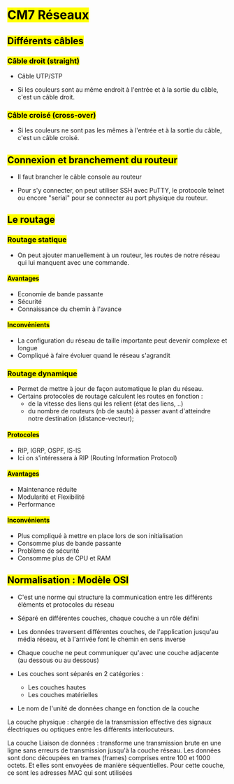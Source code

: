 # <mark class="hltr-purple format">CM7 Réseaux</mark>

## <mark class="hltr-green format">Différents câbles</mark>

### <mark class="hltr-pink format">Câble droit (straight)</mark>
- Câble UTP/STP

- Si les couleurs sont au même endroit à l'entrée et à la sortie du câble, c'est un câble droit.
### <mark class="hltr-pink format">Câble croisé (cross-over)</mark>
- Si les couleurs ne sont pas les mêmes à l'entrée et à la sortie du câble, c'est un câble croisé.

## <mark class="hltr-green format">Connexion et branchement du routeur</mark>

- Il faut brancher le câble console au routeur

- Pour s'y connecter, on peut utiliser SSH avec PuTTY, le protocole telnet ou encore "serial" pour se connecter au port physique du routeur.

## <mark class="hltr-green format">Le routage</mark>

### <mark class="hltr-pink format">Routage statique</mark>

- On peut ajouter manuellement à un routeur, les routes de notre réseau qui lui manquent avec une commande.


#### <mark class="hltr-blue format">Avantages</mark> 
- Economie de bande passante
- Sécurité
- Connaissance du chemin à l'avance
#### <mark class="hltr-blue format">Inconvénients</mark>
- La configuration du réseau de taille importante peut devenir complexe et longue
- Compliqué à faire évoluer quand le réseau s'agrandit


### <mark class="hltr-pink format">Routage dynamique</mark>
- Permet de mettre à jour de façon automatique le plan du réseau.
- Certains protocoles de routage calculent les routes en fonction :
	- de la vitesse des liens qui les relient (état des liens, ..)
	- du nombre de routeurs (nb de sauts) à passer avant d'atteindre notre destination (distance-vecteur);

#### <mark class="hltr-blue format">Protocoles</mark>
- RIP, IGRP, OSPF, IS-IS
- Ici on s'intéressera à RIP (Routing Information Protocol)
#### <mark class="hltr-blue format">Avantages</mark>
- Maintenance réduite
- Modularité et Flexibilité
- Performance

#### <mark class="hltr-blue format">Inconvénients</mark>
- Plus compliqué à mettre en place lors de son initialisation
- Consomme plus de bande passante
- Problème de sécurité
- Consomme plus de CPU et RAM


## <mark class="hltr-green format">Normalisation : Modèle OSI</mark>

- C'est une norme qui structure la communication entre les différents éléments et protocoles du réseau
- Séparé en différentes couches, chaque couche a un rôle défini
- Les données traversent différentes couches, de l'application jusqu'au média réseau, et à l'arrivée font le chemin en sens inverse
- Chaque couche ne peut communiquer qu'avec une couche adjacente (au dessous ou au dessous)

- Les couches sont séparés en 2 catégories :
	- Les couches hautes
	- Les couches matérielles
- Le nom de l'unité de données change en fonction de la couche

La couche physique : chargée de la transmission effective des signaux électriques ou optiques entre les différents interlocuteurs.

La couche Liaison de données : transforme une transmission brute en une ligne sans erreurs de transmission jusqu'à la couche réseau. Les données sont donc découpées en trames (frames) comprises entre 100 et 1000 octets. Et elles sont envoyées de manière séquentielles. Pour cette couche, ce sont les adresses MAC qui sont utilisées